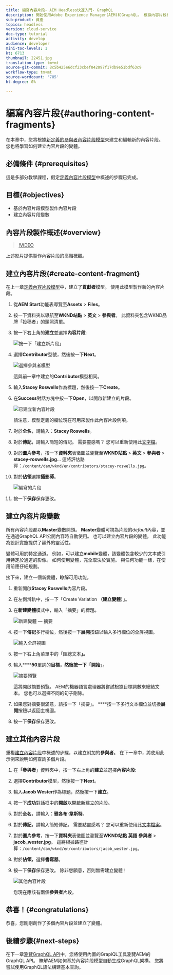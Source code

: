 ```yaml
---
title: 編寫內容片段- AEM Headless快速入門- GraphQL
description: 開始使用Adobe Experience Manager(AEM)和GraphQL。 根據內容片段模型建立和編輯新的內容片段。 瞭解如何建立內容片段的變體。
sub-product: 資產
topics: headless
version: cloud-service
doc-type: tutorial
activity: develop
audience: developer
mini-toc-levels: 1
kt: 6713
thumbnail: 22451.jpg
translation-type: tm+mt
source-git-commit: 8c5b425e6dcf23cbef042097f17db9e51bdf63c9
workflow-type: tm+mt
source-wordcount: '785'
ht-degree: 0%

---
```



# 編寫內容片段{#authoring-content-fragments}

在本章中，您將根據[新定義的參與者內容片段模型](./content-fragment-models.md)來建立和編輯新的內容片段。 您也將學習如何建立內容片段的變體。

## 必備條件 {#prerequisites}

這是多部分教學課程，假定[定義內容片段模型](./content-fragment-models.md)中概述的步驟已完成。

## 目標{#objectives}

* 基於內容片段模型製作內容片段
* 建立內容片段變數

## 內容片段製作概述{#overview}

>[!VIDEO](https://video.tv.adobe.com/v/22451/?quality=12&learn=on)

上述影片提供製作內容片段的高階概觀。

## 建立內容片段{#create-content-fragment}

在上一章[定義內容片段模型](./content-fragment-models.md)中，建立了&#x200B;**貢獻者**&#x200B;模型。 使用此模型製作新的內容片段。

1. 從&#x200B;**AEM Start**&#x200B;功能表導覽至&#x200B;**Assets** > **Files**。
1. 按一下資料夾以導航至&#x200B;**WKND站點** > **英文** > **參與者**。 此資料夾包含WKND品牌「投稿者」的頭照清單。

1. 按一下右上角的&#x200B;**建立**&#x200B;並選擇&#x200B;**內容片段**:

   ![按一下「建立新片段」](assets/author-content-fragments/create-content-fragment-menu.png)

1. 選擇&#x200B;**Contributor**&#x200B;型號，然後按一下&#x200B;**Next**。

   ![選擇參與者模型](assets/author-content-fragments/select-contributor-model.png)

   這與前一章中建立的&#x200B;**Contributor**&#x200B;模型相同。

1. 輸入&#x200B;**Stacey Roswells**&#x200B;作為標題，然後按一下&#x200B;**Create**。
1. 在&#x200B;**Success**&#x200B;對話方塊中按一下&#x200B;**Open**，以開啟新建立的片段。

   ![已建立新內容片段](assets/author-content-fragments/new-content-fragment.png)

   請注意，模型定義的欄位現在可用來製作此內容片段例項。

1. 對於&#x200B;**全名**，請輸入：**Stacey Roswells**。
1. 對於&#x200B;**傳記**，請輸入簡短的傳記。 需要靈感嗎？ 您可以重新使用此[文字檔](assets/author-content-fragments/stacey-roswells-bio.txt)。
1. 對於&#x200B;**圖片參考**，按一下&#x200B;**資料夾**&#x200B;表徵圖並瀏覽至&#x200B;**WKND站點** > **英文** > **參與者** > **stacey-roswells.jpg**... 這將評估路徑：`/content/dam/wknd/en/contributors/stacey-roswells.jpg`。
1. 對於&#x200B;**佔領**&#x200B;選擇&#x200B;**攝影師**。

   ![編寫的片段](assets/author-content-fragments/stacye-roswell-fragment-authored.png)

1. 按一下&#x200B;**保存**&#x200B;保存更改。

## 建立內容片段變數

所有內容片段都以&#x200B;**Master**&#x200B;變數開頭。 **Master**&#x200B;變體可視為片段的&#x200B;*default*&#x200B;內容，並在通過GraphQL API公開內容時自動使用。 也可以建立內容片段的變體。 此功能為設計實施提供了額外的靈活性。

變體可用於特定通道。 例如，可以建立&#x200B;**mobile**&#x200B;變體，該變體包含較少的文本或引用特定於通道的影像。 如何使用變體，完全取決於實施。 與任何功能一樣，在使用前應仔細規劃。

接下來，建立一個新變體，瞭解可用功能。

1. 重新開啟&#x200B;**Stacey Roswells**&#x200B;內容片段。
1. 在左側滑軌中，按一下「Create Variation **（建立變體**）」。
1. 在&#x200B;**新建變體**&#x200B;模式中，輸入「摘要」的標題&#x200B;**。**

   ![新建變體 — 摘要](assets/author-content-fragments/new-variation-summary.png)

1. 按一下&#x200B;**傳記**&#x200B;多行欄位，然後按一下&#x200B;**展開**&#x200B;按鈕以輸入多行欄位的全屏視圖。

   ![輸入全屏視圖](assets/author-content-fragments/enter-full-screen-view.png)

1. 按一下右上角菜單中的「匯總文本&#x200B;**」。**

1. 輸入&#x200B;******50**&#x200B;單詞的&#x200B;**目標，然後按一下「開始**」。

   ![摘要預覽](assets/author-content-fragments/summarize-text-preview.png)

   這將開啟摘要預覽。 AEM的機器語言處理器將嘗試根據目標詞數來總結文本。 您也可以選擇不同的句子刪除。

1. 如果您對摘要很滿意，請按一下「摘要」。 ****&#x200B;按一下多行文本欄位並切換&#x200B;**展開**&#x200B;按鈕以返回主視圖。

1. 按一下&#x200B;**保存**&#x200B;保存更改。

## 建立其他內容片段

重複[建立內容片段](#create-content-fragment)中概述的步驟，以建立附加的&#x200B;**參與者**。 在下一章中，將使用此示例來說明如何查詢多個片段。

1. 在&#x200B;**「參與者**」資料夾中，按一下右上角的&#x200B;**建立**&#x200B;並選擇&#x200B;**內容片段**:
1. 選擇&#x200B;**Contributor**&#x200B;模型，然後按一下&#x200B;**Next**。
1. 輸入&#x200B;**Jacob Wester**&#x200B;作為標題，然後按一下&#x200B;**建立**。
1. 按一下&#x200B;**成功**&#x200B;對話框中的&#x200B;**開啟**&#x200B;以開啟新建立的片段。
1. 對於&#x200B;**全名**，請輸入：**雅各布·韋斯特**。
1. 對於&#x200B;**傳記**，請輸入簡短傳記。 需要點靈感嗎？ 您可以重新使用此[文本檔案](assets/author-content-fragments/jacob-wester.txt)。
1. 對於&#x200B;**圖片參考**，按一下&#x200B;**資料夾**&#x200B;表徵圖並瀏覽至&#x200B;**WKND站點** **英語** **參與者** > **jacob_wester.jpg**。 這將根據路徑計算：`/content/dam/wknd/en/contributors/jacob_wester.jpg`。
1. 對於&#x200B;**佔領**，選擇&#x200B;**書寫器**。
1. 按一下&#x200B;**保存**&#x200B;保存更改。 除非您願意，否則無需建立變體！

   ![其他內容片段](assets/author-content-fragments/additional-content-fragment.png)

   您現在應該有兩個&#x200B;**參與者**&#x200B;片段。

## 恭喜！{#congratulations}

恭喜，您剛剛創作了多個內容片段並建立了變體。

## 後續步驟{#next-steps}

在下一章[瀏覽GraphQL API](explore-graphql-api.md)中，您將使用內置的GrapiQL工具瀏覽AEM的GraphQL API。 瞭解AEM如何基於內容片段模型自動生成GraphQL架構。 您將嘗試使用GraphQL語法構建基本查詢。